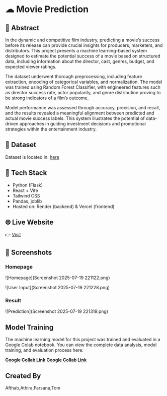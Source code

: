 

# ☁ Movie Prediction

## 📄 Abstract


In the dynamic and competitive film industry, predicting a movie’s success before its release can provide crucial insights for producers, marketers, and distributors. This project presents a machine learning-based system designed to estimate the potential success of a movie based on structured data, including information about the director, cast, genres, budget, and expected viewer ratings.

The dataset underwent thorough preprocessing, including feature extraction, encoding of categorical variables, and normalization. The model was trained using Random Forest Classifier, with engineered features such as director success rate, actor popularity, and genre distribution proving to be strong indicators of a film’s outcome.

Model performance was assessed through accuracy, precision, and recall, and the results revealed a meaningful alignment between predicted and actual movie success labels. This system illustrates the potential of data-driven approaches in guiding investment decisions and promotional strategies within the entertainment industry.

## 📁 Dataset
Dataset is located in: [here](tmdb_5000_movies.csv)

## 🔧 Tech Stack
- Python (Flask)
- React + Vite
- Tailwind CSS
- Pandas, joblib
- Hosted on: Render (backend) & Vercel (frontend)


## 🌐 Live Website
👉 [Visit](https://movie-predictor-sj91.vercel.app/)



## 📸 Screenshots

### Homepage
![Homepage](Screenshot 2025-07-19 221122.png)


![User Input](Screenshot 2025-07-19 221228.png)

### Result
![Prediction](Screenshot 2025-07-19 221319.png)

## Model Training



The machine learning model for this project was trained and evaluated in a Google Colab notebook. You can view the complete data analysis, model training, and evaluation process here:



**[Google Collab  Link](https://colab.research.google.com/drive/15p-5dBwMsFYOZpI1HC8xWgz2QRndXRQR?usp=sharing)**
**[Google Collab  Link](https://colab.research.google.com/drive/1oPw_a05nnuNqghFJICadOWDAGx5aQlyw?usp=sharing)**


## Created By

Afthab,Athira,Farsana,Tom





